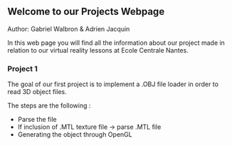 ## Welcome to our Projects Webpage
 Author: Gabriel Walbron & Adrien Jacquin

 In this web page you will find all the information about our project made in relation to our virtual reality lessons at Ecole Centrale Nantes.


  
### Project 1 
 The goal of our first project is to implement a .OBJ file loader in order to read 3D object files.
   
 The steps are the following :
   - Parse the file
   - If inclusion of .MTL texture file -> parse .MTL file 
   - Generating the object through OpenGL
